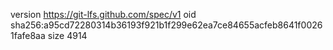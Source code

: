 version https://git-lfs.github.com/spec/v1
oid sha256:a95cd72280314b36193f921b1f299e62ea7ce84655acfeb8641f00261fafe8aa
size 4914
